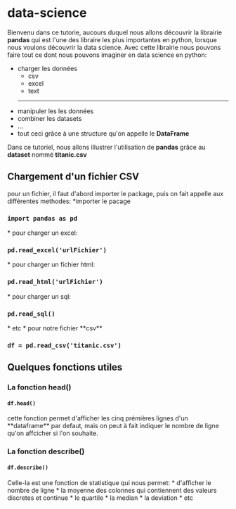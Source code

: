 # data-science
Bienvenu dans ce tutorie, aucours duquel nous allons découvrir la librairie **pandas** qui est l'une des libraire les plus importantes en python, lorsque nous
voulons découvrir la data science.
Avec cette librairie nous pouvons faire tout ce dont nous pouvons imaginer en data science en python: 
* charger les données
    * csv
    * excel
    * text
    * *** 
* manipuler les les données
* combiner les datasets
* ...
* tout ceci grâce à une structure qu'on appelle le **DataFrame**

Dans ce tutoriel, nous allons illustrer l'utilisation de **pandas** grâce au **dataset** nommé **titanic.csv**

## Chargement d'un fichier CSV
pour un fichier, il faut d'abord importer le package, puis on fait appelle aux différentes methodes:
*importer le pacage
<h3><code>import pandas as pd</code></h3>
* pour charger un excel:
<h3><code>pd.read_excel('urlFichier')</code></h3>
* pour charger un fichier html:
<h3><code>pd.read_html('urlFichier')</code></h3>
* pour charger un sql:
<h3><code>pd.read_sql()</code></h3>
* etc
* pour notre fichier **csv**
<h3><code>df = pd.read_csv('titanic.csv')</code></h3>

## Quelques fonctions utiles

### La fonction head()
<h4><code>df.head()</code></h4>
cette fonction permet d'afficher les cinq prémières lignes d'un **dataframe** par defaut, mais on peut à fait indiquer le nombre de ligne qu'on affcicher si l'on souhaite.

### La fonction describe()
<h4><code>df.describe()</code></h4>
Celle-la est une fonction de statistique qui nous permet:
* d'afficher le nombre de ligne
* la moyenne des colonnes qui contiennent des valeurs discretes et continue
* le quartile
* la median
* la deviation
* etc

